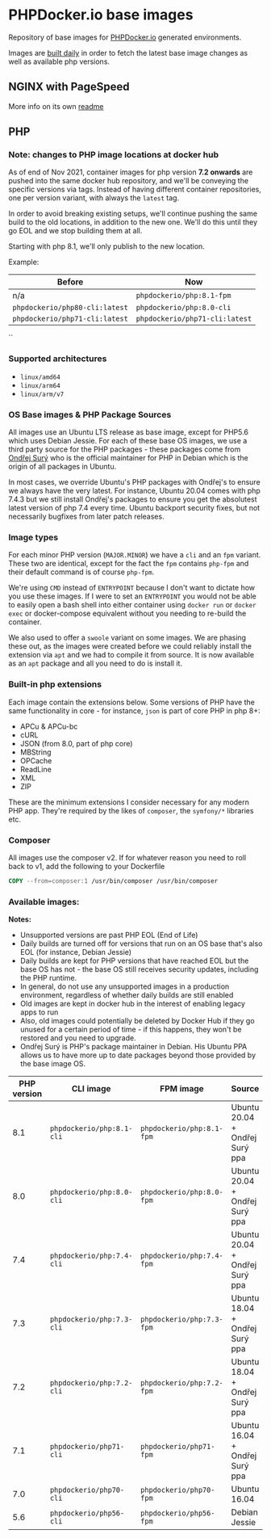 # PHPDocker.io base images

Repository of base images for [PHPDocker.io](http://phpdocker.io) generated environments.

Images are [built daily](https://github.com/phpdocker-io/base-images/actions/workflows/docker-build.yaml) in order to fetch the latest base image changes as well as available php versions.

## NGINX with PageSpeed
More info on its own [readme](nginx-pagespeed/README.md)

## PHP

### Note: changes to PHP image locations at docker hub

As of end of Nov 2021, container images for php version **7.2 onwards** are pushed into the same docker hub repository, 
and we'll be conveying the specific versions via tags. Instead of having different container repositories, one per 
version variant, with always the `latest` tag.

In order to avoid breaking existing setups, we'll continue pushing the same build to the old locations, in addition to 
the new one. We'll do this until they go EOL and we stop building them at all.

Starting with php 8.1, we'll only publish to the new location.

Example:

| Before                            | Now                            |
| --------------------------------- | ------------------------------ |
| n/a                               | `phpdockerio/php:8.1-fpm`      |
| `phpdockerio/php80-cli:latest`    | `phpdockerio/php:8.0-cli`      |
| `phpdockerio/php71-cli:latest`    | `phpdockerio/php71-cli:latest` |

``
### Supported architectures
* `linux/amd64`
* `linux/arm64`
* `linux/arm/v7`

### OS Base images & PHP Package Sources

All images use an Ubuntu LTS release as base image, except for PHP5.6 which uses Debian Jessie. For each of these
base OS images, we use a third party source for the PHP packages - these packages come from
[Ondřej Surý](https://github.com/oerdnj/deb.sury.org) who is the official maintainer for PHP in Debian which is the
origin of all packages in Ubuntu.

In most cases, we override Ubuntu's PHP packages with Ondřej's to ensure we always have the very latest. For instance,
Ubuntu 20.04 comes with php 7.4.3 but we still install Ondřej's packages to ensure you get the absolutest latest version
of php 7.4 every time. Ubuntu backport security fixes, but not necessarily bugfixes from later patch releases.

### Image types

For each minor PHP version (`MAJOR.MINOR`) we have a `cli` and an `fpm` variant. These two are identical,
except for the fact the `fpm` contains `php-fpm` and their default command is of course `php-fpm`.

We're using `CMD` instead of `ENTRYPOINT` because I don't want to dictate how you use these images. If I were to set an
`ENTRYPOINT` you would not be able to easily open a bash shell into either container using `docker run` or `docker exec` or
docker-compose equivalent without you needing to re-build the container.

We also used to offer a `swoole` variant on some images. We are phasing these out, as the images were created before we
could reliably install the extension via `apt` and we had to compile it from source. It is now available as an
`apt` package and all you need to do is install it.

### Built-in php extensions

Each image contain the extensions below. Some versions of PHP have the same functionality in core - for instance, `json`
is part of core PHP in php 8+:
  * APCu & APCu-bc
  * cURL
  * JSON (from 8.0, part of php core)
  * MBString
  * OPCache
  * ReadLine
  * XML
  * ZIP

These are the minimum extensions I consider necessary for any modern PHP app. They're required by the likes of `composer`,
the `symfony/*` libraries etc.

### Composer

All images use the composer v2. If for whatever reason you need to roll back to v1, add the following to your Dockerfile

```Dockerfile
COPY --from=composer:1 /usr/bin/composer /usr/bin/composer
```

### Available images:

**Notes:**

* Unsupported versions are past PHP EOL (End of Life)
* Daily builds are turned off for versions that run on an OS base that's also EOL (for instance, Debian Jessie)
* Daily builds are kept for PHP versions that have reached EOL but the base OS has not - the base OS still receives security updates, including the PHP runtime.
* In general, do not use any unsupported images in a production environment, regardless of whether daily builds are still enabled
* Old images are kept in docker hub in the interest of enabling legacy apps to run
* Also, old images could potentially be deleted by Docker Hub if they go unused for a certain period of time - if this happens, they won't be restored and you need to upgrade.
* Ondřej Surý is PHP's package maintainer in Debian. His Ubuntu PPA allows us to have more up to date packages beyond those provided by the base image OS.

| PHP version  | CLI image                    | FPM image                 | Source                         | Supported | Daily builds? |
| ------------ | ---------------------------- | ------------------------- | ------------------------------ | --------- | ------------- |
| 8.1          | `phpdockerio/php:8.1-cli`    | `phpdockerio/php:8.1-fpm` | Ubuntu 20.04 + Ondřej Surý ppa | ✔         | ✔             |
| 8.0          | `phpdockerio/php:8.0-cli`    | `phpdockerio/php:8.0-fpm` | Ubuntu 20.04 + Ondřej Surý ppa | ✔         | ✔             |
| 7.4          | `phpdockerio/php:7.4-cli`    | `phpdockerio/php:7.4-fpm` | Ubuntu 20.04 + Ondřej Surý ppa | ✔         | ✔             |
| 7.3          | `phpdockerio/php:7.3-cli`    | `phpdockerio/php:7.3-fpm` | Ubuntu 18.04 + Ondřej Surý ppa | ✔         | ✔             |
| 7.2          | `phpdockerio/php:7.2-cli`    | `phpdockerio/php:7.2-fpm` | Ubuntu 18.04 + Ondřej Surý ppa | ❌        | ✔             |
| 7.1          | `phpdockerio/php71-cli`      | `phpdockerio/php71-fpm`   | Ubuntu 16.04 + Ondřej Surý ppa | ❌        | ❌            |
| 7.0          | `phpdockerio/php70-cli`      | `phpdockerio/php70-fpm`   | Ubuntu 16.04                   | ❌        | ❌            |
| 5.6          | `phpdockerio/php56-cli`      | `phpdockerio/php56-fpm`   | Debian Jessie                  | ❌        | ❌            |
